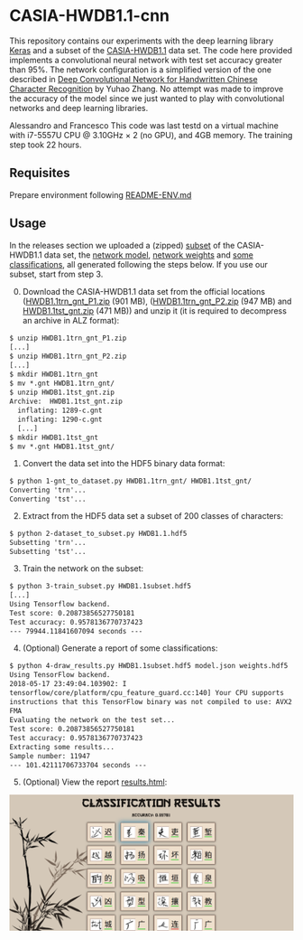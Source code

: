 # CASIA-HWDB1.1-cnn
This repository contains our experiments with the deep learning library [Keras](http://keras.io/) and a subset of the [CASIA-HWDB1.1](http://www.nlpr.ia.ac.cn/databases/handwriting/Home.html) data set. The code here provided implements a convolutional neural network with test set accuracy greater than 95%. The network configuration is a simplified version of the one described in [Deep Convolutional Network for Handwritten Chinese Character Recognition](http://yuhao.im/files/Zhang_CNNChar.pdf) by Yuhao Zhang. No attempt was made to improve the accuracy of the model since we just wanted to play with convolutional networks and deep learning libraries.

Alessandro and Francesco
This code was last testd on a virtual machine with i7-5557U CPU @ 3.10GHz × 2 (no GPU), and 4GB memory.
The training step took 22 hours.
## Requisites
Prepare environment following [README-ENV.md](/README-ENV.md)

## Usage
In the releases section we uploaded a (zipped) [subset](/download/HWDB1.1subset.hdf5.zip) of the CASIA-HWDB1.1 data set, the [network model](/download/model.json), [network weights](/download/weights.hdf5) and [some classifications](/download/results.html), all generated following the steps below. If you use our subset, start from step 3.

0. Download the CASIA-HWDB1.1 data set from the official locations ([HWDB1.1trn_gnt_P1.zip](http://www.nlpr.ia.ac.cn/databases/Download/feature_data/HWDB1.1trn_gnt_P1.zip) (901 MB), ([HWDB1.1trn_gnt_P2.zip](http://www.nlpr.ia.ac.cn/databases/Download/feature_data/HWDB1.1trn_gnt_P2.zip) (947 MB) and [HWDB1.1tst_gnt.zip](http://www.nlpr.ia.ac.cn/databases/Download/feature_data/HWDB1.1tst_gnt.zip) (471 MB)) and unzip it (it is required to decompress an archive in ALZ format):
```
$ unzip HWDB1.1trn_gnt_P1.zip
[...]
$ unzip HWDB1.1trn_gnt_P2.zip
[...]
$ mkdir HWDB1.1trn_gnt
$ mv *.gnt HWDB1.1trn_gnt/
$ unzip HWDB1.1tst_gnt.zip
Archive:  HWDB1.1tst_gnt.zip
  inflating: 1289-c.gnt
  inflating: 1290-c.gnt
  [...]
$ mkdir HWDB1.1tst_gnt
$ mv *.gnt HWDB1.1tst_gnt/
```
1. Convert the data set into the HDF5 binary data format:
```
$ python 1-gnt_to_dataset.py HWDB1.1trn_gnt/ HWDB1.1tst_gnt/
Converting 'trn'...
Converting 'tst'...
```
2. Extract from the HDF5 data set a subset of 200 classes of characters:
```
$ python 2-dataset_to_subset.py HWDB1.1.hdf5
Subsetting 'trn'...
Subsetting 'tst'...
```
3. Train the network on the subset:
```
$ python 3-train_subset.py HWDB1.1subset.hdf5
[...]
Using Tensorflow backend.
Test score: 0.20873856527750181
Test accuracy: 0.9578136770737423
--- 79944.11841607094 seconds ---
```
4. (Optional) Generate a report of some classifications:
```
$ python 4-draw_results.py HWDB1.1subset.hdf5 model.json weights.hdf5
Using TensorFlow backend.
2018-05-17 23:49:04.103902: I tensorflow/core/platform/cpu_feature_guard.cc:140] Your CPU supports instructions that this TensorFlow binary was not compiled to use: AVX2 FMA
Evaluating the network on the test set...
Test score: 0.20873856527750181
Test accuracy: 0.9578136770737423
Extracting some results...
Sample number: 11947
--- 101.42111706733704 seconds ---
```
5. (Optional) View the report [results.html](/download/results.html):
<img src="/download/results.png" alt="Results"/>
